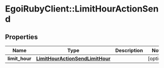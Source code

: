 # EgoiRubyClient::LimitHourActionSend

## Properties
Name | Type | Description | Notes
------------ | ------------- | ------------- | -------------
**limit_hour** | [**LimitHourActionSendLimitHour**](LimitHourActionSendLimitHour.md) |  | [optional] 


